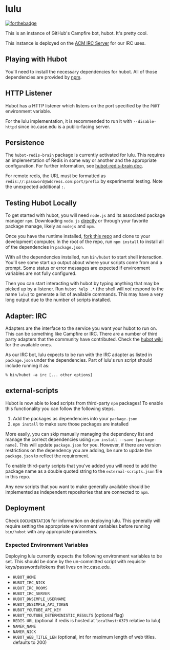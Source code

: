 # lulu

[![forthebadge](http://forthebadge.com/images/badges/powered-by-case-western-reserve.svg)](http://forthebadge.com)

This is an instance of GitHub's Campfire bot, hubot. It's pretty cool.

This instance is deployed on the [ACM IRC Server][acmirc] for our IRC uses.

[acmirc]: http://irc.case.edu

## Playing with Hubot

You'll need to install the necessary dependencies for hubot. All of
those dependencies are provided by [npm][npmjs].

[npmjs]: http://npmjs.org

## HTTP Listener

Hubot has a HTTP listener which listens on the port specified by the `PORT`
environment variable.

For the lulu implementation, it is recommended to run it with `--disable-httpd`
since irc.case.edu is a public-facing server.

##  Persistence

The `hubot-redis-brain` package is currently activated for lulu. This requires
an implementation of Redis in some way or another and the appropriate configuration. For further information, see [hubot-redis-brain doc](https://www.npmjs.com/package/hubot-redis-brain).

For remote redis, the URL must be formatted as `redis://:password@address.com:port/prefix`
by experimental testing. Note the unexpected additional `:`.

## Testing Hubot Locally

To get started with hubot, you will need `node.js` and its associated package
manager `npm`. Downloading `node.js` [directly][nodedownload] or through your
favorite package manage, likely as `nodejs` and `npm`.

Once you have the runtime installed, [fork this repo][forklulu] and clone to
your development computer. In the root of the repo, run `npm install` to install
all of the dependencies in `package.json`.

With all the dependencies installed, run `bin/hubot` to start shell interaction.
You'll see some start up output about where your scripts come from and a prompt.
Some status or error messages are expected if environment variables are not
fully configured.

Then you can start interacting with hubot by typing anything that may be picked
up by a listener. Run `hubot help .*` (the shell will *not* respond to the name
`lulu`) to generate a list of available commands. This may have a very long
output due to the number of scripts installed.

[nodedownload]: https://nodejs.org/download/
[forklulu]: https://github.com/cwruacm/lulu/fork

## Adapter: IRC

Adapters are the interface to the service you want your hubot to run on. This
can be something like Campfire or IRC. There are a number of third party
adapters that the community have contributed. Check the
[hubot wiki][hubot-wiki] for the available ones.

As our IRC bot, lulu expects to be run with the IRC adapter as listed in
`package.json` under the dependencies. Part of lulu's run script should
include running it as:

    % bin/hubot -a irc [... other options]

[hubot-wiki]: https://github.com/github/hubot/wiki

## external-scripts

Hubot is now able to load scripts from third-party `npm` packages! To enable
this functionality you can follow the following steps.

1. Add the packages as dependencies into your `package.json`
2. `npm install` to make sure those packages are installed

More easily, you can skip manually managing the dependency list and manage the
correct dependencies using `npm install --save [package-name]`. This will update
`package.json` for you. However, if there are version restrictions on the
dependency you are adding, be sure to update the `package.json` to reflect the
requirement.

To enable third-party scripts that you've added you will need to add the package
name as a double quoted string to the `external-scripts.json` file in this repo.

Any new scripts that you want to make generally available should be implemented
as independent repositories that are connected to `npm`.

## Deployment

Check `DOCUMENTATION` for information on deploying lulu. This generally will
require setting the appropriate environment variables before running `bin/hubot`
with any appropriate parameters.

### Expected Environment Variables

Deploying lulu currently expects the following environment variables to be set.
This should be done by the un-committed script with requisite
keys/passwords/tokens that lives on irc.case.edu.

- `HUBOT_HOME`
- `HUBOT_IRC_NICK`
- `HUBOT_IRC_ROOMS`
- `HUBOT_IRC_SERVER`
- `HUBOT_DNSIMPLE_USERNAME`
- `HUBOT_DNSIMPLE_API_TOKEN`
- `HUBOT_YOUTUBE_API_KEY`
- `HUBOT_YOUTUBE_DETERMINISTIC_RESULTS` (optional flag)
- `REDIS_URL` (optional if redis is hosted at `localhost:6379` relative to lulu)
- `NAMER_NAME`
- `NAMER_NICK`
- `HUBOT_WEB_TITLE_LEN` (optional, int for maximum length of web titles. defaults to 200)
